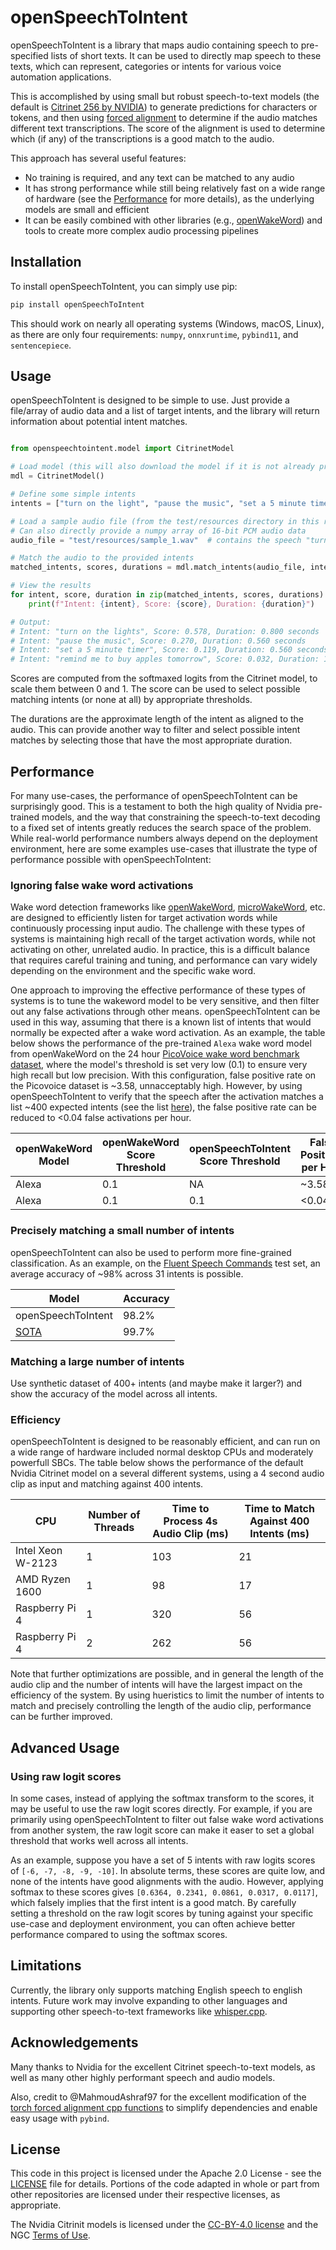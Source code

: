 # openSpeechToIntent

openSpeechToIntent is a library that maps audio containing speech to pre-specified lists of short texts. It can be used to directly map speech to these texts, which can represent, categories or intents for various voice automation applications.

This is accomplished by using small but robust speech-to-text models (the default is [Citrinet 256 by NVIDIA](https://catalog.ngc.nvidia.com/orgs/nvidia/teams/nemo/models/stt_en_citrinet_256)) to generate predictions for characters or tokens, and then using [forced alignment](https://research.nvidia.com/labs/conv-ai/blogs/2023/2023-08-forced-alignment/) to determine if the audio matches different text transcriptions. The score of the alignment is used to determine which (if any) of the transcriptions is a good match to the audio.

This approach has several useful features:
- No training is required, and any text can be matched to any audio
- It has strong performance while still being relatively fast on a wide range of hardware (see the [Performance](#performance) for more details), as the underlying models are small and efficient
- It can be easily combined with other libraries (e.g., [openWakeWord](https://github.com/dscripka/openwakeword)) and tools to create more complex audio processing pipelines

## Installation

To install openSpeechToIntent, you can simply use pip:

```bash
pip install openSpeechToIntent
```

This should work on nearly all operating systems (Windows, macOS, Linux), as there are only four requirements: `numpy`, `onnxruntime`, `pybind11`, and `sentencepiece`.

## Usage

openSpeechToIntent is designed to be simple to use. Just provide a file/array of audio data and a list of target intents, and the library will return information about potential intent matches.

```python

from openspeechtointent.model import CitrinetModel

# Load model (this will also download the model if it is not already present)
mdl = CitrinetModel()

# Define some simple intents
intents = ["turn on the light", "pause the music", "set a 5 minute timer"]

# Load a sample audio file (from the test/resources directory in this repo)
# Can also directly provide a numpy array of 16-bit PCM audio data
audio_file = "test/resources/sample_1.wav"  # contains the speech "turn on the lights"

# Match the audio to the provided intents
matched_intents, scores, durations = mdl.match_intents(audio_file, intents)

# View the results
for intent, score, duration in zip(matched_intents, scores, durations):
    print(f"Intent: {intent}, Score: {score}, Duration: {duration}")

# Output:
# Intent: "turn on the lights", Score: 0.578, Duration: 0.800 seconds
# Intent: "pause the music", Score: 0.270, Duration: 0.560 seconds
# Intent: "set a 5 minute timer", Score: 0.119, Duration: 0.560 seconds
# Intent: "remind me to buy apples tomorrow", Score: 0.032, Duration: 1.840 seconds
```

Scores are computed from the softmaxed logits from the Citrinet model, to scale them between 0 and 1. The score can be used to select possible matching intents (or none at all) by appropriate thresholds.

The durations are the approximate length of the intent as aligned to the audio. This can provide another way to filter and select possible intent matches by selecting those that have the most appropriate duration.

## Performance

For many use-cases, the performance of openSpeechToIntent can be surprisingly good. This is a testament to both the high quality of Nvidia pre-trained models, and the way that constraining the speech-to-text decoding to a fixed set of intents greatly reduces the search space of the problem. While real-world performance numbers always depend on the deployment environment, here are some examples use-cases that illustrate the type of performance possible with openSpeechToIntent:

### Ignoring false wake word activations

Wake word detection frameworks like [openWakeWord](https://github.com/dscripka/openWakeWord), [microWakeWord](https://github.com/kahrendt/microWakeWord), etc. are designed to efficiently listen for target activation words while continuously processing input audio. The challenge with these types of systems is maintaining high recall of the target activation words, while not activating on other, unrelated audio. In practice, this is a difficult balance that requires careful training and tuning, and performance can vary widely depending on the environment and the specific wake word.

One approach to improving the effective performance of these types of systems is to tune the wakeword model to be very sensitive, and then filter out any false activations through other means. openSpeechToIntent can be used in this way, assuming that there is a known list of intents that would normally be expected after a wake word activation. As an example, the table below shows the performance of the pre-trained `Alexa` wake word model from openWakeWord on the 24 hour [PicoVoice wake word benchmark dataset](https://github.com/Picovoice/wake-word-benchmark), where the model's threshold is set very low (0.1) to ensure very high recall but low precision. With this configuration, false positive rate on the Picovoice dataset is ~3.58, unnacceptably high. However, by using openSpeechToIntent to verify that the speech after the activation matches a list ~400 expected intents (see the list [here]()), the false positive rate can be reduced to <0.04 false activations per hour.

| openWakeWord Model | openWakeWord Score Threshold | openSpeechToIntent Score Threshold | False Positives per Hour |
|---------------------|------------------------------|------------------------------------|--------------------------|
| Alexa              | 0.1                          | NA                                 | ~3.58                     |
| Alexa              | 0.1                          | 0.1                                 | <0.04                     |


### Precisely matching a small number of intents

openSpeechToIntent can also be used to perform more fine-grained classification. As an example, on the [Fluent Speech Commands](https://fluent.ai/fluent-speech-commands-a-dataset-for-spoken-language-understanding-research/) test set, an average accuracy of ~98% across 31 intents is possible.

| Model | Accuracy |
|-------|----------|
| openSpeechToIntent | 98.2% |
| [SOTA](https://paperswithcode.com/paper/finstreder-simple-and-fast-spoken-language) | 99.7% |


### Matching a large number of intents

Use synthetic dataset of 400+ intents (and maybe make it larger?) and show the accuracy of the model across all intents.

### Efficiency

openSpeechToIntent is designed to be reasonably efficient, and can run on a wide range of hardware included normal desktop CPUs and moderately powerfull SBCs. The table below shows the performance of the default Nvidia Citrinet model on a several different systems, using a 4 second audio clip as input and matching against 400 intents.

| CPU | Number of Threads | Time to Process 4s Audio Clip (ms) | Time to Match Against 400 Intents (ms) |
|-----|-------------------|-------------------------------|---------------------------|
| Intel Xeon W-2123 | 1 | 103 | 21 |
| AMD Ryzen 1600 | 1 | 98 | 17 |
| Raspberry Pi 4 | 1 | 320 | 56 |
| Raspberry Pi 4 | 2 | 262 | 56 |

Note that further optimizations are possible, and in general the length of the audio clip and the number of intents will have the largest impact on the efficiency of the system. By using hueristics to limit the number of intents to match and precisely controlling the length of the audio clip, performance can be further improved.

## Advanced Usage

### Using raw logit scores

In some cases, instead of applying the softmax transform to the scores, it may be useful to use the raw logit scores directly. For example, if you are primarily using openSpeechToIntent to filter out false wake word activations from another system, the raw logit score can make it easer to set a global threshold that works well across all intents.

As an example, suppose you have a set of 5 intents with raw logits scores of `[-6, -7, -8, -9, -10]`. In absolute terms, these scores are quite low, and none of the intents have good alignments with the audio. However, applying softmax to these scores gives `[0.6364, 0.2341, 0.0861, 0.0317, 0.0117]`, which falsely implies that the first intent is a good match. By carefully setting a threshold on the raw logit scores by tuning against your specific use-case and deployment environment, you can often achieve better performance compared to using the softmax scores.

## Limitations

Currently, the library only supports matching English speech to english intents. Future work may involve expanding to other languages and supporting other speech-to-text frameworks like [whisper.cpp](https://github.com/ggerganov/whisper.cpp).

## Acknowledgements

Many thanks to Nvidia for the excellent Citrinet speech-to-text models, as well as many other highly performant speech and audio models.

Also, credit to @MahmoudAshraf97 for the excellent modification of the [torch forced alignment cpp functions](https://github.com/MahmoudAshraf97/ctc-forced-aligner/blob/main/ctc_forced_aligner/forced_align_impl.cpp) to simplify dependencies and enable easy usage with `pybind`.

## License

This code in this project is licensed under the Apache 2.0 License - see the [LICENSE](LICENSE) file for details. Portions of the code adapted in whole or part from other repositories are licensed under their respective licenses, as appropriate.

The Nvidia Citrinit models is licensed under the [CC-BY-4.0 license](https://creativecommons.org/licenses/by/4.0/) and the NGC [Terms of Use](https://ngc.nvidia.com/legal/terms).